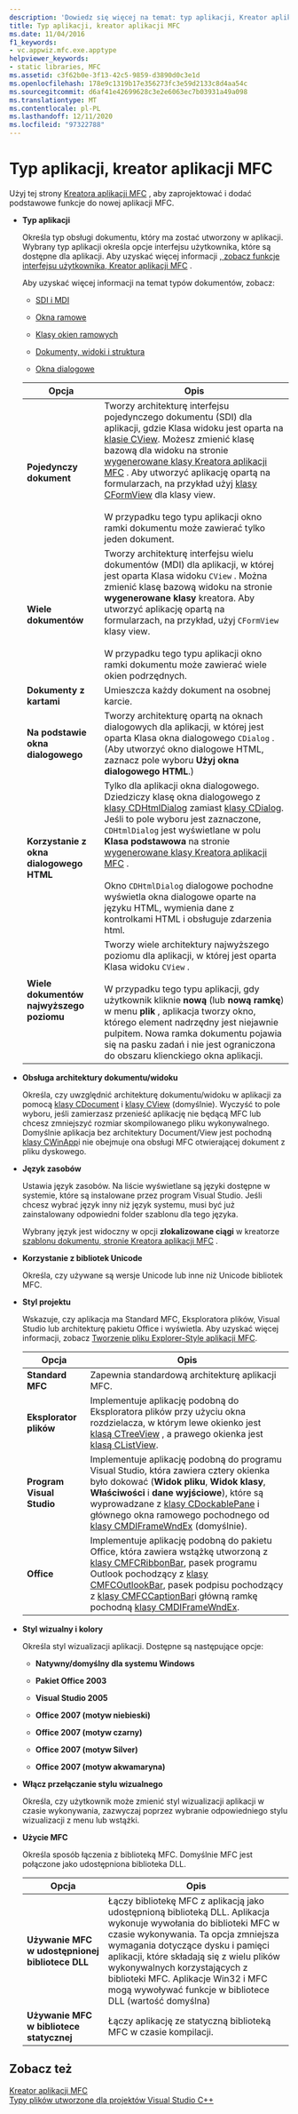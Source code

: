 ```yaml
---
description: 'Dowiedz się więcej na temat: typ aplikacji, Kreator aplikacji MFC'
title: Typ aplikacji, kreator aplikacji MFC
ms.date: 11/04/2016
f1_keywords:
- vc.appwiz.mfc.exe.apptype
helpviewer_keywords:
- static libraries, MFC
ms.assetid: c3f62b0e-3f13-42c5-9859-d3890d0c3e1d
ms.openlocfilehash: 178e9c1319b17e356273fc3e59d2133c8d4aa54c
ms.sourcegitcommit: d6af41e42699628c3e2e6063ec7b03931a49a098
ms.translationtype: MT
ms.contentlocale: pl-PL
ms.lasthandoff: 12/11/2020
ms.locfileid: "97322788"
---
```

# <a name="application-type-mfc-application-wizard"></a>Typ aplikacji, kreator aplikacji MFC

Użyj tej strony [Kreatora aplikacji MFC](../../mfc/reference/mfc-application-wizard.md) , aby zaprojektować i dodać podstawowe funkcje do nowej aplikacji MFC.

- **Typ aplikacji**

  Określa typ obsługi dokumentu, który ma zostać utworzony w aplikacji. Wybrany typ aplikacji określa opcje interfejsu użytkownika, które są dostępne dla aplikacji. Aby uzyskać więcej informacji [, zobacz funkcje interfejsu użytkownika, Kreator aplikacji MFC](../../mfc/reference/user-interface-features-mfc-application-wizard.md) .

   Aby uzyskać więcej informacji na temat typów dokumentów, zobacz:

  - [SDI i MDI](../../mfc/sdi-and-mdi.md)

  - [Okna ramowe](../../mfc/frame-windows.md)

  - [Klasy okien ramowych](../../mfc/frame-window-classes.md)

  - [Dokumenty, widoki i struktura](../../mfc/documents-views-and-the-framework.md)

  - [Okna dialogowe](../../mfc/dialog-boxes.md)

  |Opcja|Opis|
  |------------|-----------------|
  |**Pojedynczy dokument**|Tworzy architekturę interfejsu pojedynczego dokumentu (SDI) dla aplikacji, gdzie Klasa widoku jest oparta na [klasie CView](../../mfc/reference/cview-class.md). Możesz zmienić klasę bazową dla widoku na stronie [wygenerowane klasy Kreatora aplikacji MFC](../../mfc/reference/generated-classes-mfc-application-wizard.md) . Aby utworzyć aplikację opartą na formularzach, na przykład użyj [klasy CFormView](../../mfc/reference/cformview-class.md) dla klasy view.<br /><br /> W przypadku tego typu aplikacji okno ramki dokumentu może zawierać tylko jeden dokument.|
  |**Wiele dokumentów**|Tworzy architekturę interfejsu wielu dokumentów (MDI) dla aplikacji, w której jest oparta Klasa widoku `CView` . Można zmienić klasę bazową widoku na stronie **wygenerowane klasy** kreatora. Aby utworzyć aplikację opartą na formularzach, na przykład, użyj `CFormView` klasy view.<br /><br /> W przypadku tego typu aplikacji okno ramki dokumentu może zawierać wiele okien podrzędnych.|
  |**Dokumenty z kartami**|Umieszcza każdy dokument na osobnej karcie.|
  |**Na podstawie okna dialogowego**|Tworzy architekturę opartą na oknach dialogowych dla aplikacji, w której jest oparta Klasa okna dialogowego `CDialog` . (Aby utworzyć okno dialogowe HTML, zaznacz pole wyboru **Użyj okna dialogowego HTML**.)|
  |**Korzystanie z okna dialogowego HTML**|Tylko dla aplikacji okna dialogowego. Dziedziczy klasę okna dialogowego z [klasy CDHtmlDialog](../../mfc/reference/cdhtmldialog-class.md) zamiast [klasy CDialog](../../mfc/reference/cdialog-class.md). Jeśli to pole wyboru jest zaznaczone, `CDHtmlDialog` jest wyświetlane w polu **Klasa podstawowa** na stronie [wygenerowane klasy Kreatora aplikacji MFC](../../mfc/reference/generated-classes-mfc-application-wizard.md) .<br /><br /> Okno `CDHtmlDialog` dialogowe pochodne wyświetla okna dialogowe oparte na języku HTML, wymienia dane z kontrolkami HTML i obsługuje zdarzenia html.|
  |**Wiele dokumentów najwyższego poziomu**|Tworzy wiele architektury najwyższego poziomu dla aplikacji, w której jest oparta Klasa widoku `CView` .<br /><br /> W przypadku tego typu aplikacji, gdy użytkownik kliknie **nową** (lub **nową ramkę**) w menu **plik** , aplikacja tworzy okno, którego element nadrzędny jest niejawnie pulpitem. Nowa ramka dokumentu pojawia się na pasku zadań i nie jest ograniczona do obszaru klienckiego okna aplikacji.|

- **Obsługa architektury dokumentu/widoku**

  Określa, czy uwzględnić architekturę dokumentu/widoku w aplikacji za pomocą [klasy CDocument](../../mfc/reference/cdocument-class.md) i [klasy CView](../../mfc/reference/cview-class.md) (domyślnie). Wyczyść to pole wyboru, jeśli zamierzasz przenieść aplikację nie będącą MFC lub chcesz zmniejszyć rozmiar skompilowanego pliku wykonywalnego. Domyślnie aplikacja bez architektury Document/View jest pochodną [klasy CWinApp](../../mfc/reference/cwinapp-class.md)i nie obejmuje ona obsługi MFC otwierającej dokument z pliku dyskowego.

- **Język zasobów**

  Ustawia język zasobów. Na liście wyświetlane są języki dostępne w systemie, które są instalowane przez program Visual Studio. Jeśli chcesz wybrać język inny niż język systemu, musi być już zainstalowany odpowiedni folder szablonu dla tego języka.

  Wybrany język jest widoczny w opcji **zlokalizowane ciągi** w kreatorze [szablonu dokumentu, stronie Kreatora aplikacji MFC](../../mfc/reference/document-template-strings-mfc-application-wizard.md) .

- **Korzystanie z bibliotek Unicode**

  Określa, czy używane są wersje Unicode lub inne niż Unicode bibliotek MFC.

- **Styl projektu**

  Wskazuje, czy aplikacja ma Standard MFC, Eksploratora plików, Visual Studio lub architekturę pakietu Office i wyświetla. Aby uzyskać więcej informacji, zobacz [Tworzenie pliku Explorer-Style aplikacji MFC](../../mfc/reference/creating-a-file-explorer-style-mfc-application.md).

  |Opcja|Opis|
  |------------|-----------------|
  |**Standard MFC**|Zapewnia standardową architekturę aplikacji MFC.|
  |**Eksplorator plików**|Implementuje aplikację podobną do Eksploratora plików przy użyciu okna rozdzielacza, w którym lewe okienko jest [klasą CTreeView](../../mfc/reference/ctreeview-class.md) , a prawego okienka jest [klasą CListView](../../mfc/reference/clistview-class.md).|
  |**Program Visual Studio**|Implementuje aplikację podobną do programu Visual Studio, która zawiera cztery okienka było dokować (**Widok pliku**, **Widok klasy**, **Właściwości** i **dane wyjściowe**), które są wyprowadzane z [klasy CDockablePane](../../mfc/reference/cdockablepane-class.md) i głównego okna ramowego pochodnego od [klasy CMDIFrameWndEx](../../mfc/reference/cmdiframewndex-class.md) (domyślnie).|
  |**Office**|Implementuje aplikację podobną do pakietu Office, która zawiera wstążkę utworzoną z [klasy CMFCRibbonBar](../../mfc/reference/cmfcribbonbar-class.md), pasek programu Outlook pochodzący z [klasy CMFCOutlookBar](../../mfc/reference/cmfcoutlookbar-class.md), pasek podpisu pochodzący z [klasy CMFCCaptionBar](../../mfc/reference/cmfccaptionbar-class.md)i główną ramkę pochodną [klasy CMDIFrameWndEx](../../mfc/reference/cmdiframewndex-class.md).|

- **Styl wizualny i kolory**

  Określa styl wizualizacji aplikacji. Dostępne są następujące opcje:

  - **Natywny/domyślny dla systemu Windows**

  - **Pakiet Office 2003**

  - **Visual Studio 2005**

  - **Office 2007 (motyw niebieski)**

  - **Office 2007 (motyw czarny)**

  - **Office 2007 (motyw Silver)**

  - **Office 2007 (motyw akwamaryna)**

- **Włącz przełączanie stylu wizualnego**

  Określa, czy użytkownik może zmienić styl wizualizacji aplikacji w czasie wykonywania, zazwyczaj poprzez wybranie odpowiedniego stylu wizualizacji z menu lub wstążki.

- **Użycie MFC**

  Określa sposób łączenia z biblioteką MFC. Domyślnie MFC jest połączone jako udostępniona biblioteka DLL.

  |Opcja|Opis|
  |------------|-----------------|
  |**Używanie MFC w udostępnionej bibliotece DLL**|Łączy bibliotekę MFC z aplikacją jako udostępnioną biblioteką DLL. Aplikacja wykonuje wywołania do biblioteki MFC w czasie wykonywania. Ta opcja zmniejsza wymagania dotyczące dysku i pamięci aplikacji, które składają się z wielu plików wykonywalnych korzystających z biblioteki MFC. Aplikacje Win32 i MFC mogą wywoływać funkcje w bibliotece DLL (wartość domyślna)|
  |**Używanie MFC w bibliotece statycznej**|Łączy aplikację ze statyczną biblioteką MFC w czasie kompilacji.|

## <a name="see-also"></a>Zobacz też

[Kreator aplikacji MFC](../../mfc/reference/mfc-application-wizard.md)<br/>
[Typy plików utworzone dla projektów Visual Studio C++](../../build/reference/file-types-created-for-visual-cpp-projects.md)
